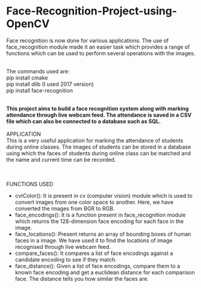 # Face-Recognition-Project-using-OpenCV
Face recognition is now done for various applications. The use of face_recognition module made it an easier task which provides a range of functions which can be used to perform several operations with the images.



<BR>
The commands used are:
<BR>
pip install cmake
<BR>
pip install dlib (I used 2017 version)
<BR>
pip install face-recognition
<BR><BR>

**This project aims to build a face recognition system along with marking attendance through live webcam feed. The attendance is saved in a CSV file which can also be connected to a database such as SQL.**
<BR><BR>
APPLICATION
<BR>
This is a very useful application for marking the attendance of students during online classes. The images of students can be stored in a database using which the faces of students during online class can be matched and the name and current time can be recorded.

<BR><BR> FUNCTIONS USED
<BR>
* cvtColor(): It is present in cv (computer vision) module which is used to convert images from one color space to another. Here, we have converted the images from BGR to RGB.
* face_encodings(): It is a function present in face_recognition module which returns the 128-dimension face encoding for each face in the image.
* face_locations(): Present returns an array of bounding boxes of human faces in a image. We have used it to find the locations of image recognised through live webcam feed.
* compare_faces(): It compares a list of face encodings against a candidate encoding to see if they match.
* face_distance(): Given a list of face encodings, compare them to a known face encoding and get a euclidean distance for each comparison face. The distance tells you how similar   the faces are.
